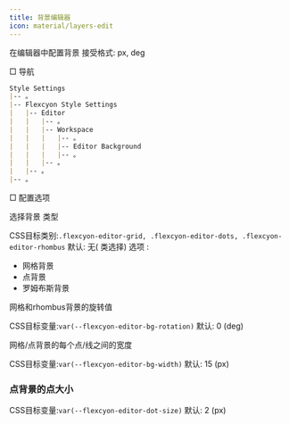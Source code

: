 ```yaml
---
title: 背景编辑器
icon: material/layers-edit
---
```


在编辑器中配置背景
接受格式: px, deg

□ 导航

```md
Style Settings
|-- 。
|-- Flexcyon Style Settings
|   |-- Editor
|   |   |-- 。
|   |   |-- Workspace
|   |   |   |-- 。
|   |   |   |-- Editor Background
|   |   |   |-- 。
|   |   |-- 。
|   |-- 。
|-- 。
```

□ 配置选项

选择背景 类型

CSS目标类别:`.flexcyon-editor-grid, .flexcyon-editor-dots, .flexcyon-editor-rhombus`
默认: 无( 类选择)
选项 :

- 网格背景
- 点背景
- 罗姆布斯背景

网格和rhombus背景的旋转值

CSS目标变量:`var(--flexcyon-editor-bg-rotation)`
默认: 0 (deg)

网格/点背景的每个点/线之间的宽度

CSS目标变量:`var(--flexcyon-editor-bg-width)`
默认: 15 (px)

### 点背景的点大小

CSS目标变量:`var(--flexcyon-editor-dot-size)`
默认: 2 (px)

